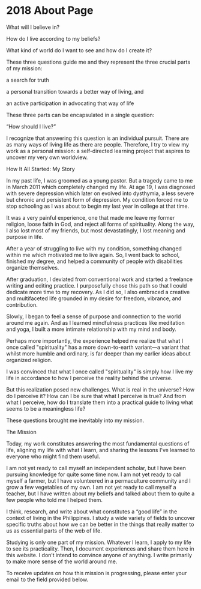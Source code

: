 # 2018 About Page

What will I believe in?

How do I live according to my beliefs?

What kind of world do I want to see and how do I create it?

These three questions guide me and they represent the three crucial parts of my mission:

a search for truth

a personal transition towards a better way of living, and

an active participation in advocating that way of life

These three parts can be encapsulated in a single question:

“How should I live?”

I recognize that answering this question is an individual pursuit. There are as many ways of living life as there are people. Therefore, I try to view my work as a personal mission: a self-directed learning project that aspires to uncover my very own worldview.

How It All Started: My Story

In my past life, I was groomed as a young pastor. But a tragedy came to me in March 2011 which completely changed my life. At age 19, I was diagnosed with severe depression which later on evolved into dysthymia, a less severe but chronic and persistent form of depression. My condition forced me to stop schooling as I was about to begin my last year in college at that time.

It was a very painful experience, one that made me leave my former religion, loose faith in God, and reject all forms of spirituality. Along the way, I also lost most of my friends, but most devastatingly, I lost meaning and purpose in life.

After a year of struggling to live with my condition, something changed within me which motivated me to live again. So, I went back to school, finished my degree, and helped a community of people with disabilities organize themselves.

After graduation, I deviated from conventional work and started a freelance writing and editing practice. I purposefully chose this path so that I could dedicate more time to my recovery. As I did so, I also embraced a creative and multifaceted life grounded in my desire for freedom, vibrance, and contribution.

Slowly, I began to feel a sense of purpose and connection to the world around me again. And as I learned mindfulness practices like meditation and yoga, I built a more intimate relationship with my mind and body.

Perhaps more importantly, the experience helped me realize that what I once called "spirituality" has a more down-to-earth variant—a variant that whilst more humble and ordinary, is far deeper than my earlier ideas about organized religion.

I was convinced that what I once called "spirituality" is simply how I live my life in accordance to how I perceive the reality behind the universe.

But this realization posed new challenges. What is real in the universe? How do I perceive it? How can I be sure that what I perceive is true? And from what I perceive, how do I translate them into a practical guide to living what seems to be a meaningless life?

These questions brought me inevitably into my mission.

The Mission

Today, my work constitutes answering the most fundamental questions of life, aligning my life with what I learn, and sharing the lessons I've learned to everyone who might find them useful.

I am not yet ready to call myself an independent scholar, but I have been pursuing knowledge for quite some time now. I am not yet ready to call myself a farmer, but I have volunteered in a permaculture community and I grow a few vegetables of my own. I am not yet ready to call myself a teacher, but I have written about my beliefs and talked about them to quite a few people who told me I helped them.

I think, research, and write about what constitutes a “good life” in the context of living in the Philippines. I study a wide variety of fields to uncover specific truths about how we can be better in the things that really matter to us as essential parts of the web of life.

Studying is only one part of my mission. Whatever I learn, I apply to my life to see its practicality. Then, I document experiences and share them here in this website. I don’t intend to convince anyone of anything. I write primarily to make more sense of the world around me.

To receive updates on how this mission is progressing, please enter your email to the field provided below.

